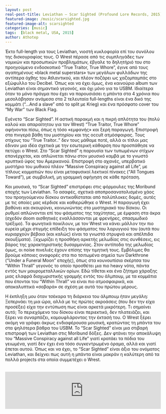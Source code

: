 ```yaml
---
layout: post
real-post-title: Leviathan – Scar Sighted (Profound Lore Records, 2015)
featured-image: /music/scarsighted.jpg
featured-image-alt: scarsighted
categories: [music]
tags:  [black metal, USA, 2015]
author: Athotep
---
```


Έκτο full-length για τους Leviathan, νιοστή κυκλοφορία επί του συνόλου της δισκογραφίας τους. Ο Wrest πέρασε από τις συμπληγάδες των νομικών και προσωπικών προβλημάτων, έβγαλε το δηλητήριό του στο προηγούμενο ενδοσκοπικό “True Traitor, True Whore”, έγινε από τους αγαπημένους «black metal superstars» των μεγάλων φυλλάδων της αντίπερα όχθης του Ατλαντικού, και πλέον ποζάρει ως χαζομπαμπάς στο εξώφυλλο του Decibel. Όπως και να έχει όμως, ένα καινούριο album των Leviathan είναι σημαντικό γεγονός, και όχι μόνο για το USBM. Ιδιαίτερα όταν το μόνο πράγμα που έχει να παρουσιάσει η μπάντα στα 4 χρόνια που μεσολάβησαν ανάμεσα στα 2 τελευταία full-lengths είναι ένα δικό της κομμάτι (“…And a slave” από το split με Krieg) και ένα πρόσφατο cover του “My War” των Black Flag.

Εγένετο “Scar Sighted”. Η αστική παρακμή και η πικρή απλότητα του (πολύ καλού και απαραίτητου για τον Wrest) “True Traitor, True Whore” αφήνονται πίσω, όπως η τόσο «εμφανής» και ξερή παραγωγή. Επιστροφή στα πνιγερά βάθη του μυστηρίου και της occult ατμόσφαιρας. Τους στίχους του “True Traitor..” δεν τους μάθαμε ποτέ, αλλά οι τίτλοι μας έδιναν μια ιδέα σχετικά με την εσωτερική κάθαρση που προσπάθησε να πετύχει ο Wrest. Στο “Scar Sighted” η παρουσία των τυπωμένων στίχων επανέρχεται, και απλώνεται πάνω στον μουσικό καμβά με το γνωστό κρυπτικό ύφος του Αμερικανού. Επιστροφή στο αχανές, υπερβατικό μυστήριο του μυθικού πλέον “Massive Conspiracy against all Life”, με τίτλους κομματιών που είναι μεταφυσικοί λεκτικοί πίνακες (“All Tongues Toward”), με συμβολική, μη γραμμική αφήγηση σε κάθε πρόταση.

Και μουσικά, το “Scar Sighted” επιστρέφει στις φόρμουλες της Moribund εποχής των Leviathan. Το ασαφές, σχετικά αποπροσανατολισμένο χάος του προηγούμενου δίσκου αντικαθίσταται από πολύπλοκες δομές, αυτές με τις οποίες μας κέρδισε και καθιερώθηκε ο Wrest. Η παραγωγή έχει βαθύνει και σκουρύνει, κοινωνώντας στο μυστηριακό του δίσκου. Οι ρυθμοί απλώνονται επί του φάσματος της ταχύτητας, με έμφαση στα άκρα (σχεδόν doom αισθητικές εναλλάσσονται με φρενήρες, σπασμωδικό τρέξιμο). Τα φωνητικά ποικίλουν, με τον Wrest να κάνει μάλλον την πιο ευρεία μέχρι στιγμής επίδειξη του φάσματος του λαρυγγιού του (αυτά που κυριαρχούν βέβαια (και καλώς) είναι τα γνωστά στρυφνά και απέλπιδα σκουξίματα). Ξεχωρίζει η προσθήκη αρκετής μελωδίας στις συνθέσεις, εις βάρος της χαρακτηριστικής δυσαρμονίας. Στον αντίποδα της μελωδίας όμως, οι noise πινελιές έχουν επίσης την τιμητική τους. Εμβόλιμες θα βρούμε κάποιες αναφορές στα πιο τσιτωμένα σημεία των Darkthrone (“Under a Funeral Moon” εποχής), όπως στα κουνουπίσια σκέρτσα του “Within Thrall” γεγονός το οποίο προσθέτει μια πιο heavy νότα, πάντα εντός των μαυρομεταλλικών ορίων. Εδώ τίθεται και ένα ζήτημα χάραξης μιας ελαφρά διαχωριστικής γραμμής εντός του άλμπουμ, με τα κομμάτια που έπονται του “Within Thrall” να είναι πιο ατμοσφαιρικά, και αποκαλυπτικά «σοβαρά» σε σχέση με αυτά του πρώτου μέρους.

Η έκπληξη μου όταν τσέκαρα τη διάρκεια του άλμπουμ ήταν μεγάλη: Ξεπερνάει τη μια ώρα, αλλά με τις πρώτες ακροάσεις (που δεν την είχα προσέξει) είχα την εντύπωση πως είναι αρκετά μικρότερη. Τι σημαίνει αυτό; Το περιεχόμενο του δίσκου είναι περιεκτικό, δεν πλατειάζει, και ξέρει να συναρπάζει, καμουφλάροντας την έκτασή του. Ο Wrest ξέρει ακόμη να γράφει άκρως ενδιαφέρουσα μουσική, κρατώντας τη μπάντα του στα ψηλότερα βάθρα του USBM. Το “Scar Sighted” είναι μια στιβαρή επιστροφή των Leviathan στις Moribund δόξες. Δεν φτάνει την αποκάλυψη του “Massive Conspiracy against all Life” γιατί κρατάει τα πόδια του γειωμένα, γιατί δεν έχει ένα τόσο συγκεντρωμένο όραμα, αλλά και γιατί έπεται αυτού. Όπως και να έχει, το “Scar Sighted” είναι άξιο του ονόματος Leviathan, και δείχνει πως αυτή η μπάντα είναι μακράν η καλύτερη από τα πολλά projects στα οποία συμμετέχει ο Wrest.  
<br>
<iframe style="border: 0; width: 100%; height: 120px;" src="https://bandcamp.com/EmbeddedPlayer/album=1677403103/size=large/bgcol=ffffff/linkcol=0687f5/tracklist=false/artwork=small/transparent=true/" seamless><a href="http://profoundlorerecords.bandcamp.com/album/scar-sighted">Scar Sighted by LEVIATHAN</a></iframe>